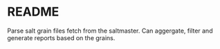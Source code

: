 # README

Parse salt grain files fetch from the saltmaster. Can aggergate, filter and
generate reports based on the grains.

